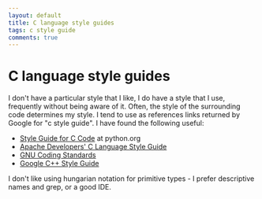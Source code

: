 ```yaml
---
layout: default
title: C language style guides
tags: c style guide
comments: true
---
```

# C language style guides

I don't have a particular style that I like, I do have a style that I use, frequently without being aware of it. Often, the style of the surrounding code determines my style. I tend to use as references links returned by Google for "c style guide". I have found the following useful:

* [Style Guide for C Code](http://www.python.org/dev/peps/pep-0007/) at python.org
* [Apache Developers' C Language Style Guide](http://httpd.apache.org/dev/styleguide.html)
* [GNU Coding Standards](http://www.gnu.org/prep/standards/standards.html)
* [Google C++ Style Guide](http://google-styleguide.googlecode.com/svn/trunk/cppguide.xml)

I don't like using hungarian notation for primitive types - I prefer descriptive names and grep, or a good IDE.
